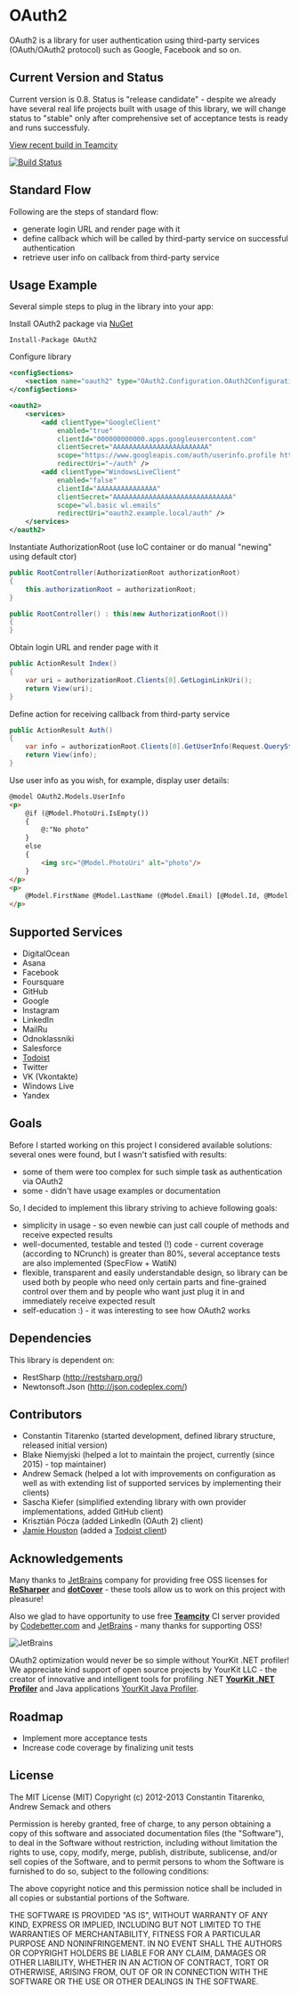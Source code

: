 ﻿# OAuth2 #

OAuth2 is a library for user authentication using third-party services (OAuth/OAuth2 protocol) such as Google, Facebook and so on.

## Current Version and Status ##

Current version is 0.8. Status is "release candidate" - despite we already have several real life projects built with usage of this library, we will change status to "stable" only after comprehensive set of acceptance tests is ready and runs successfuly.

[View recent build in Teamcity](http://teamcity.codebetter.com/viewType.html?buildTypeId=bt1045&guest=1) 

[![Build Status](http://teamcity.codebetter.com/app/rest/builds/buildType:%28id:bt1045%29/statusIcon)](http://teamcity.codebetter.com/viewType.html?buildTypeId=bt1045&guest=1)

## Standard Flow ##

Following are the steps of standard flow:

- generate login URL and render page with it
- define callback which will be called by third-party service on successful authentication
- retrieve user info on callback from third-party service

## Usage Example ##

Several simple steps to plug in the library into your app:

Install OAuth2 package via [NuGet](http://www.nuget.org/packages/OAuth2/)

```shell
Install-Package OAuth2
```

Configure library

```xml
<configSections>
    <section name="oauth2" type="OAuth2.Configuration.OAuth2ConfigurationSection, OAuth2, Version=0.8.*, Culture=neutral"/>
</configSections>

<oauth2>
    <services>
        <add clientType="GoogleClient"
            enabled="true"
            clientId="000000000000.apps.googleusercontent.com"
            clientSecret="AAAAAAAAAAAAAAAAAAAAAAAA"
            scope="https://www.googleapis.com/auth/userinfo.profile https://www.googleapis.com/auth/userinfo.email"
            redirectUri="~/auth" />
        <add clientType="WindowsLiveClient"
            enabled="false"
            clientId="AAAAAAAAAAAAAAA"
            clientSecret="AAAAAAAAAAAAAAAAAAAAAAAAAAAAAA"
            scope="wl.basic wl.emails"
            redirectUri="oauth2.example.local/auth" />
    </services>
</oauth2>
```

Instantiate AuthorizationRoot (use IoC container or do manual "newing" using default ctor)

```c#
public RootController(AuthorizationRoot authorizationRoot)
{
    this.authorizationRoot = authorizationRoot;
}

public RootController() : this(new AuthorizationRoot())
{
}
```

Obtain login URL and render page with it

```c#
public ActionResult Index()
{
    var uri = authorizationRoot.Clients[0].GetLoginLinkUri();
    return View(uri);
}
```

Define action for receiving callback from third-party service

```c#
public ActionResult Auth()
{
    var info = authorizationRoot.Clients[0].GetUserInfo(Request.QueryString);
    return View(info);
}
```

Use user info as you wish, for example, display user details:

```html
@model OAuth2.Models.UserInfo
<p>
    @if (@Model.PhotoUri.IsEmpty())
    {
        @:"No photo"
    }
    else
    {
        <img src="@Model.PhotoUri" alt="photo"/>
    }
</p>
<p>
    @Model.FirstName @Model.LastName (@Model.Email) [@Model.Id, @Model.ProviderName]
</p>
```

## Supported Services ##

- DigitalOcean
- Asana
- Facebook
- Foursquare
- GitHub
- Google
- Instagram
- LinkedIn
- MailRu
- Odnoklassniki
- Salesforce
- [Todoist](Client/Impl/TodoistClient.cs)
- Twitter
- VK (Vkontakte)
- Windows Live
- Yandex

## Goals ##

Before I started working on this project I considered available solutions: several ones were found, but I wasn't satisfied with results:

- some of them were too complex for such simple task as authentication via OAuth2
- some - didn't have usage examples or documentation

So, I decided to implement this library striving to achieve following goals:

- simplicity in usage - so even newbie can just call couple of methods and receive expected results
- well-documented, testable and tested (!) code - current coverage (according to NCrunch) is greater than 80%, several acceptance tests are also implemented (SpecFlow + WatiN)
- flexible, transparent and easily understandable design, so library can be used both by people who need only certain parts and fine-grained control over them and by people who want just plug it in and immediately receive expected result
- self-education :) - it was interesting to see how OAuth2 works

## Dependencies ##

This library is dependent on:

- RestSharp (http://restsharp.org/)
- Newtonsoft.Json (http://json.codeplex.com/)

## Contributors ##

- Constantin Titarenko (started development, defined library structure, released initial version)
- Blake Niemyjski (helped a lot to maintain the project, currently (since 2015) - top maintainer)
- Andrew Semack (helped a lot with improvements on configuration as well as with extending list of supported services by implementing their clients)
- Sascha Kiefer (simplified extending library with own provider implementations, added GitHub client)
- Krisztián Pócza (added LinkedIn (OAuth 2) client)
- [Jamie Houston](/JamieHouston) (added a [Todoist client](Client/Impl/TodoistClient.cs))

## Acknowledgements ##

Many thanks to [JetBrains](http://www.jetbrains.com/) company for providing free OSS licenses 
for [**ReSharper**](http://www.jetbrains.com/resharper/) and [**dotCover**](http://www.jetbrains.com/dotcover/) - 
these tools allow us to work on this project with pleasure!

Also we glad to have opportunity to use free [**Teamcity**](http://www.jetbrains.com/teamcity/) CI server 
provided by [Codebetter.com](http://codebetter.com/) and [JetBrains](http://www.jetbrains.com/) - 
many thanks for supporting OSS!

![JetBrains](http://www.jetbrains.com/img/banners/Codebetter300x250.png)

OAuth2 optimization would never be so simple without YourKit .NET profiler! 
We appreciate kind support of open source projects by YourKit LLC - 
the creator of innovative and intelligent tools for profiling .NET [**YourKit .NET Profiler**](http://www.yourkit.com/.net/profiler/index.jsp) 
and Java applications [YourKit Java Profiler](http://www.yourkit.com/java/profiler/index.jsp).

## Roadmap ##

- Implement more acceptance tests
- Increase code coverage by finalizing unit tests

## License ##

The MIT License (MIT)
Copyright (c) 2012-2013 Constantin Titarenko, Andrew Semack and others

Permission is hereby granted, free of charge, to any person obtaining a copy of this software and associated documentation files (the "Software"), to deal in the Software without restriction, including without limitation the rights to use, copy, modify, merge, publish, distribute, sublicense, and/or sell copies of the Software, and to permit persons to whom the Software is furnished to do so, subject to the following conditions:

The above copyright notice and this permission notice shall be included in all copies or substantial portions of the Software.

THE SOFTWARE IS PROVIDED "AS IS", WITHOUT WARRANTY OF ANY KIND, EXPRESS OR IMPLIED, INCLUDING BUT NOT LIMITED TO THE WARRANTIES OF MERCHANTABILITY, FITNESS FOR A PARTICULAR PURPOSE AND NONINFRINGEMENT. IN NO EVENT SHALL THE AUTHORS OR COPYRIGHT HOLDERS BE LIABLE FOR ANY CLAIM, DAMAGES OR OTHER LIABILITY, WHETHER IN AN ACTION OF CONTRACT, TORT OR OTHERWISE, ARISING FROM, OUT OF OR IN CONNECTION WITH THE SOFTWARE OR THE USE OR OTHER DEALINGS IN THE SOFTWARE.
